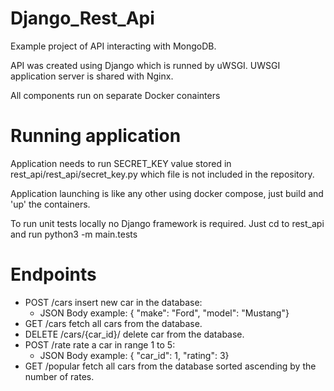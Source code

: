 # Django_Rest_Api

Example project of API interacting with MongoDB. 

API was created using Django which is runned by uWSGI.
UWSGI application server is shared with Nginx.

All components run on separate Docker conainters

# Running application

Application needs to run SECRET_KEY value stored in rest_api/rest_api/secret_key.py
which file is not included in the repository.

Application launching is like any other using docker compose, just build and 'up' the containers.

To run unit tests locally no Django framework is required. Just cd to rest_api and run
python3 -m main.tests

# Endpoints
* POST /cars insert new car in the database:
	* JSON Body example: {	"make": "Ford", "model": "Mustang"}
* GET /cars fetch all cars from the database.
* DELETE /cars/{car_id}/ delete car from the database.
* POST /rate rate a car in range 1 to 5:
	* JSON Body example: {	"car_id": 1, "rating": 3}
* GET /popular fetch all cars from the database sorted
ascending by the number of rates.